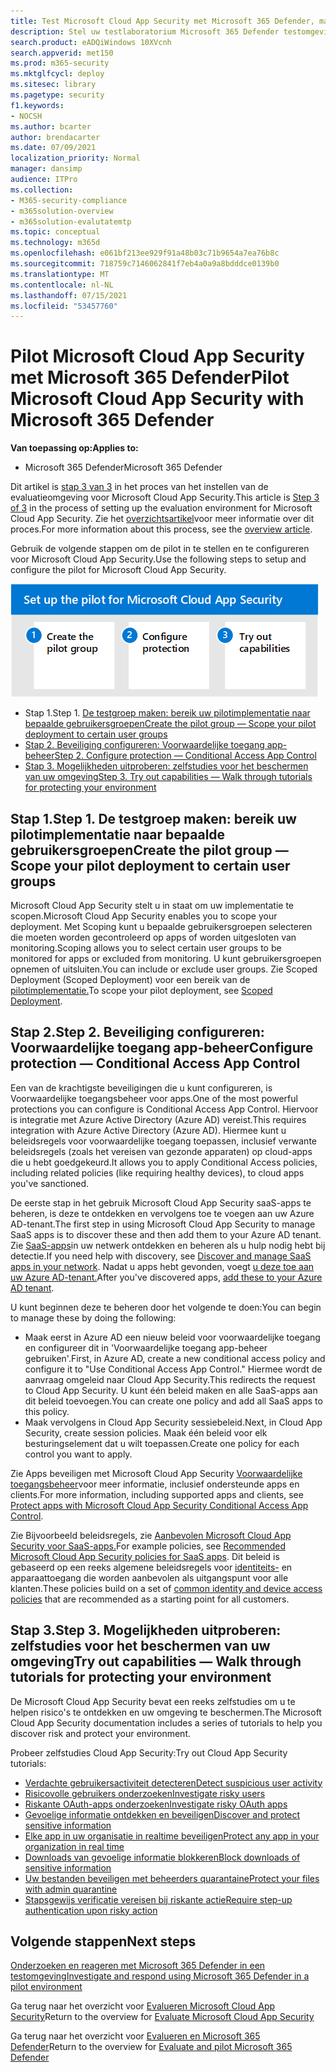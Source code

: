 ```yaml
---
title: Test Microsoft Cloud App Security met Microsoft 365 Defender, maak testgroepen, configureer voorwaardelijke toegangscontrole, probeer mogelijkheden uit, stel de configuratie in als onderdeel van Microsoft 365 Defender
description: Stel uw testlaboratorium Microsoft 365 Defender testomgeving in om de beveiligingsoplossing te testen en te ervaren die is ontworpen om apparaten, identiteit, gegevens en toepassingen te beveiligen.
search.product: eADQiWindows 10XVcnh
search.appverid: met150
ms.prod: m365-security
ms.mktglfcycl: deploy
ms.sitesec: library
ms.pagetype: security
f1.keywords:
- NOCSH
ms.author: bcarter
author: brendacarter
ms.date: 07/09/2021
localization_priority: Normal
manager: dansimp
audience: ITPro
ms.collection:
- M365-security-compliance
- m365solution-overview
- m365solution-evalutatemtp
ms.topic: conceptual
ms.technology: m365d
ms.openlocfilehash: e061bf213ee929f91a48b03c71b9654a7ea76b8c
ms.sourcegitcommit: 718759c7146062841f7eb4a0a9a8bdddce0139b0
ms.translationtype: MT
ms.contentlocale: nl-NL
ms.lasthandoff: 07/15/2021
ms.locfileid: "53457760"
---
```

# <a name="pilot-microsoft-cloud-app-security-with-microsoft-365-defender"></a><span data-ttu-id="9cd55-103">Pilot Microsoft Cloud App Security met Microsoft 365 Defender</span><span class="sxs-lookup"><span data-stu-id="9cd55-103">Pilot Microsoft Cloud App Security with Microsoft 365 Defender</span></span>


<span data-ttu-id="9cd55-104">**Van toepassing op:**</span><span class="sxs-lookup"><span data-stu-id="9cd55-104">**Applies to:**</span></span>
- <span data-ttu-id="9cd55-105">Microsoft 365 Defender</span><span class="sxs-lookup"><span data-stu-id="9cd55-105">Microsoft 365 Defender</span></span>

<span data-ttu-id="9cd55-106">Dit artikel is [stap 3 van 3](eval-defender-mcas-overview.md) in het proces van het instellen van de evaluatieomgeving voor Microsoft Cloud App Security.</span><span class="sxs-lookup"><span data-stu-id="9cd55-106">This article is [Step 3 of 3](eval-defender-mcas-overview.md) in the process of setting up the evaluation environment for Microsoft Cloud App Security.</span></span> <span data-ttu-id="9cd55-107">Zie het [overzichtsartikel](eval-defender-mcas-overview.md)voor meer informatie over dit proces.</span><span class="sxs-lookup"><span data-stu-id="9cd55-107">For more information about this process, see the [overview article](eval-defender-mcas-overview.md).</span></span>

<span data-ttu-id="9cd55-108">Gebruik de volgende stappen om de pilot in te stellen en te configureren voor Microsoft Cloud App Security.</span><span class="sxs-lookup"><span data-stu-id="9cd55-108">Use the following steps to setup and configure the pilot for Microsoft Cloud App Security.</span></span>


![Stappen voor het Microsoft Cloud App Security](../../media/defender/m365-defender-mcas-pilot-steps.png)

- <span data-ttu-id="9cd55-110">Stap 1.</span><span class="sxs-lookup"><span data-stu-id="9cd55-110">Step 1.</span></span> [<span data-ttu-id="9cd55-111">De testgroep maken: bereik uw pilotimplementatie naar bepaalde gebruikersgroepen</span><span class="sxs-lookup"><span data-stu-id="9cd55-111">Create the pilot group — Scope your pilot deployment to certain user groups</span></span>](#step-1-create-the-pilot-group--scope-your-pilot-deployment-to-certain-user-groups)
- [<span data-ttu-id="9cd55-112">Stap 2. Beveiliging configureren: Voorwaardelijke toegang app-beheer</span><span class="sxs-lookup"><span data-stu-id="9cd55-112">Step 2. Configure protection — Conditional Access App Control</span></span>](#step-2-configure-protection--conditional-access-app-control)
- [<span data-ttu-id="9cd55-113">Stap 3. Mogelijkheden uitproberen: zelfstudies voor het beschermen van uw omgeving</span><span class="sxs-lookup"><span data-stu-id="9cd55-113">Step 3. Try out capabilities — Walk through tutorials for protecting your environment</span></span>](#step-3-try-out-capabilities--walk-through-tutorials-for-protecting-your-environment) 


## <a name="step-1-create-the-pilot-group--scope-your-pilot-deployment-to-certain-user-groups"></a><span data-ttu-id="9cd55-114">Stap 1.</span><span class="sxs-lookup"><span data-stu-id="9cd55-114">Step 1.</span></span> <span data-ttu-id="9cd55-115">De testgroep maken: bereik uw pilotimplementatie naar bepaalde gebruikersgroepen</span><span class="sxs-lookup"><span data-stu-id="9cd55-115">Create the pilot group — Scope your pilot deployment to certain user groups</span></span>

<span data-ttu-id="9cd55-116">Microsoft Cloud App Security stelt u in staat om uw implementatie te scopen.</span><span class="sxs-lookup"><span data-stu-id="9cd55-116">Microsoft Cloud App Security enables you to scope your deployment.</span></span> <span data-ttu-id="9cd55-117">Met Scoping kunt u bepaalde gebruikersgroepen selecteren die moeten worden gecontroleerd op apps of worden uitgesloten van monitoring.</span><span class="sxs-lookup"><span data-stu-id="9cd55-117">Scoping allows you to select certain user groups to be monitored for apps or excluded from monitoring.</span></span> <span data-ttu-id="9cd55-118">U kunt gebruikersgroepen opnemen of uitsluiten.</span><span class="sxs-lookup"><span data-stu-id="9cd55-118">You can include or exclude user groups.</span></span> <span data-ttu-id="9cd55-119">Zie Scoped Deployment (Scoped Deployment) voor een bereik van de [pilotimplementatie.](/cloud-app-security/scoped-deployment)</span><span class="sxs-lookup"><span data-stu-id="9cd55-119">To scope your pilot deployment, see [Scoped Deployment](/cloud-app-security/scoped-deployment).</span></span>


## <a name="step-2-configure-protection--conditional-access-app-control"></a><span data-ttu-id="9cd55-120">Stap 2.</span><span class="sxs-lookup"><span data-stu-id="9cd55-120">Step 2.</span></span> <span data-ttu-id="9cd55-121">Beveiliging configureren: Voorwaardelijke toegang app-beheer</span><span class="sxs-lookup"><span data-stu-id="9cd55-121">Configure protection — Conditional Access App Control</span></span>

<span data-ttu-id="9cd55-122">Een van de krachtigste beveiligingen die u kunt configureren, is Voorwaardelijke toegangsbeheer voor apps.</span><span class="sxs-lookup"><span data-stu-id="9cd55-122">One of the most powerful protections you can configure is Conditional Access App Control.</span></span> <span data-ttu-id="9cd55-123">Hiervoor is integratie met Azure Active Directory (Azure AD) vereist.</span><span class="sxs-lookup"><span data-stu-id="9cd55-123">This requires integration with Azure Active Directory (Azure AD).</span></span> <span data-ttu-id="9cd55-124">Hiermee kunt u beleidsregels voor voorwaardelijke toegang toepassen, inclusief verwante beleidsregels (zoals het vereisen van gezonde apparaten) op cloud-apps die u hebt goedgekeurd.</span><span class="sxs-lookup"><span data-stu-id="9cd55-124">It allows you to apply Conditional Access policies, including related policies (like requiring healthy devices), to cloud apps you've sanctioned.</span></span> 

<span data-ttu-id="9cd55-125">De eerste stap in het gebruik Microsoft Cloud App Security saaS-apps te beheren, is deze te ontdekken en vervolgens toe te voegen aan uw Azure AD-tenant.</span><span class="sxs-lookup"><span data-stu-id="9cd55-125">The first step in using Microsoft Cloud App Security to manage SaaS apps is to discover these and then add them to your Azure AD tenant.</span></span> <span data-ttu-id="9cd55-126">Zie [SaaS-apps](/cloud-app-security/tutorial-shadow-it)in uw netwerk ontdekken en beheren als u hulp nodig hebt bij detectie.</span><span class="sxs-lookup"><span data-stu-id="9cd55-126">If you need help with discovery, see [Discover and manage SaaS apps in your network](/cloud-app-security/tutorial-shadow-it).</span></span> <span data-ttu-id="9cd55-127">Nadat u apps hebt gevonden, voegt [u deze toe aan uw Azure AD-tenant.](/azure/active-directory/manage-apps/add-application-portal)</span><span class="sxs-lookup"><span data-stu-id="9cd55-127">After you've discovered apps, [add these to your Azure AD tenant](/azure/active-directory/manage-apps/add-application-portal).</span></span>

<span data-ttu-id="9cd55-128">U kunt beginnen deze te beheren door het volgende te doen:</span><span class="sxs-lookup"><span data-stu-id="9cd55-128">You can begin to manage these by doing the following:</span></span>

- <span data-ttu-id="9cd55-129">Maak eerst in Azure AD een nieuw beleid voor voorwaardelijke toegang en configureer dit in 'Voorwaardelijke toegang app-beheer gebruiken'.</span><span class="sxs-lookup"><span data-stu-id="9cd55-129">First, in Azure AD, create a new conditional access policy and configure it to "Use Conditional Access App Control."</span></span> <span data-ttu-id="9cd55-130">Hiermee wordt de aanvraag omgeleid naar Cloud App Security.</span><span class="sxs-lookup"><span data-stu-id="9cd55-130">This redirects the request to Cloud App Security.</span></span> <span data-ttu-id="9cd55-131">U kunt één beleid maken en alle SaaS-apps aan dit beleid toevoegen.</span><span class="sxs-lookup"><span data-stu-id="9cd55-131">You can create one policy and add all SaaS apps to this policy.</span></span>
- <span data-ttu-id="9cd55-132">Maak vervolgens in Cloud App Security sessiebeleid.</span><span class="sxs-lookup"><span data-stu-id="9cd55-132">Next, in Cloud App Security, create session policies.</span></span> <span data-ttu-id="9cd55-133">Maak één beleid voor elk besturingselement dat u wilt toepassen.</span><span class="sxs-lookup"><span data-stu-id="9cd55-133">Create one policy for each control you want to apply.</span></span>

<span data-ttu-id="9cd55-134">Zie Apps beveiligen met Microsoft Cloud App Security [Voorwaardelijke toegangsbeheer](/cloud-app-security/proxy-intro-aad)voor meer informatie, inclusief ondersteunde apps en clients.</span><span class="sxs-lookup"><span data-stu-id="9cd55-134">For more information, including supported apps and clients, see [Protect apps with Microsoft Cloud App Security Conditional Access App Control](/cloud-app-security/proxy-intro-aad).</span></span> 

<span data-ttu-id="9cd55-135">Zie Bijvoorbeeld beleidsregels, zie [Aanbevolen Microsoft Cloud App Security voor SaaS-apps.](../office-365-security/mcas-saas-access-policies.md)</span><span class="sxs-lookup"><span data-stu-id="9cd55-135">For example policies, see [Recommended Microsoft Cloud App Security policies for SaaS apps](../office-365-security/mcas-saas-access-policies.md).</span></span> <span data-ttu-id="9cd55-136">Dit beleid is gebaseerd op een reeks algemene beleidsregels voor [identiteits-](../office-365-security/microsoft-365-policies-configurations.md) en apparaattoegang die worden aanbevolen als uitgangspunt voor alle klanten.</span><span class="sxs-lookup"><span data-stu-id="9cd55-136">These policies build on a set of [common identity and device access policies](../office-365-security/microsoft-365-policies-configurations.md) that are recommended as a starting point for all customers.</span></span> 

## <a name="step-3-try-out-capabilities--walk-through-tutorials-for-protecting-your-environment"></a><span data-ttu-id="9cd55-137">Stap 3.</span><span class="sxs-lookup"><span data-stu-id="9cd55-137">Step 3.</span></span> <span data-ttu-id="9cd55-138">Mogelijkheden uitproberen: zelfstudies voor het beschermen van uw omgeving</span><span class="sxs-lookup"><span data-stu-id="9cd55-138">Try out capabilities — Walk through tutorials for protecting your environment</span></span> 

<span data-ttu-id="9cd55-139">De Microsoft Cloud App Security bevat een reeks zelfstudies om u te helpen risico's te ontdekken en uw omgeving te beschermen.</span><span class="sxs-lookup"><span data-stu-id="9cd55-139">The Microsoft Cloud App Security documentation includes a series of tutorials to help you discover risk and protect your environment.</span></span> 

<span data-ttu-id="9cd55-140">Probeer zelfstudies Cloud App Security:</span><span class="sxs-lookup"><span data-stu-id="9cd55-140">Try out Cloud App Security tutorials:</span></span>

- [<span data-ttu-id="9cd55-141">Verdachte gebruikersactiviteit detecteren</span><span class="sxs-lookup"><span data-stu-id="9cd55-141">Detect suspicious user activity</span></span>](/cloud-app-security/tutorial-suspicious-activity)
- [<span data-ttu-id="9cd55-142">Risicovolle gebruikers onderzoeken</span><span class="sxs-lookup"><span data-stu-id="9cd55-142">Investigate risky users</span></span>](/cloud-app-security/tutorial-ueba)
- [<span data-ttu-id="9cd55-143">Riskante OAuth-apps onderzoeken</span><span class="sxs-lookup"><span data-stu-id="9cd55-143">Investigate risky OAuth apps</span></span>](/cloud-app-security/investigate-risky-oauth)
- [<span data-ttu-id="9cd55-144">Gevoelige informatie ontdekken en beveiligen</span><span class="sxs-lookup"><span data-stu-id="9cd55-144">Discover and protect sensitive information</span></span>](/cloud-app-security/tutorial-dlp)
- [<span data-ttu-id="9cd55-145">Elke app in uw organisatie in realtime beveiligen</span><span class="sxs-lookup"><span data-stu-id="9cd55-145">Protect any app in your organization in real time</span></span>](/cloud-app-security/tutorial-proxy)
- [<span data-ttu-id="9cd55-146">Downloads van gevoelige informatie blokkeren</span><span class="sxs-lookup"><span data-stu-id="9cd55-146">Block downloads of sensitive information</span></span>](/cloud-app-security/use-case-proxy-block-session-aad)
- [<span data-ttu-id="9cd55-147">Uw bestanden beveiligen met beheerders quarantaine</span><span class="sxs-lookup"><span data-stu-id="9cd55-147">Protect your files with admin quarantine</span></span>](/cloud-app-security/use-case-admin-quarantine)
- [<span data-ttu-id="9cd55-148">Stapsgewijs verificatie vereisen bij riskante actie</span><span class="sxs-lookup"><span data-stu-id="9cd55-148">Require step-up authentication upon risky action</span></span>](/cloud-app-security/tutorial-step-up-authentication)

## <a name="next-steps"></a><span data-ttu-id="9cd55-149">Volgende stappen</span><span class="sxs-lookup"><span data-stu-id="9cd55-149">Next steps</span></span>

[<span data-ttu-id="9cd55-150">Onderzoeken en reageren met Microsoft 365 Defender in een testomgeving</span><span class="sxs-lookup"><span data-stu-id="9cd55-150">Investigate and respond using Microsoft 365 Defender in a pilot environment</span></span>](eval-defender-investigate-respond.md)

<span data-ttu-id="9cd55-151">Ga terug naar het overzicht voor [Evalueren Microsoft Cloud App Security](eval-defender-mcas-overview.md)</span><span class="sxs-lookup"><span data-stu-id="9cd55-151">Return to the overview for [Evaluate Microsoft Cloud App Security](eval-defender-mcas-overview.md)</span></span>

<span data-ttu-id="9cd55-152">Ga terug naar het overzicht voor [Evalueren en Microsoft 365 Defender](eval-overview.md)</span><span class="sxs-lookup"><span data-stu-id="9cd55-152">Return to the overview for [Evaluate and pilot Microsoft 365 Defender](eval-overview.md)</span></span>